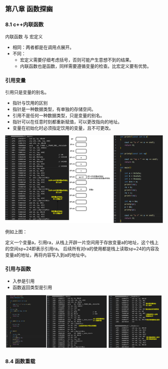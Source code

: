 ## 第八章 函数探幽
### 8.1 c++内联函数

内联函数 与 宏定义

- 相同：两者都是在调用点展开。
- 不同：
  - 宏定义需要仔细考虑括号，否则可能产生意想不到的结果。
  - 内联函数也是函数，同样需要遵循变量的检查。比宏定义要有优势。

### 引用变量
引用只是变量的别名。
  - 指针与饮用的区别
  - 指针是一种数据类型，有单独的存储空间。
  - 引用不是任何一种数据类型，只是变量的别名。
  - 指针可以在任意时刻都重新赋值，可以更改指向的地址。
  - 变量在初始化时必须指定饮用的变量，且不可更改。

![Alt text](image.png)

例如上图：

定义一个变量a，引用ra，从栈上开辟一片空间用于存放变量a的地址，这个栈上的空间sp+24即表示引用ra。
后续所有对ra的使用都是栈上读取sp+24的内容及变量a的地址，再将内容写入到a的地址中。

### 引用与函数

- 入参是引用
- 函数返回类型是引用

![Alt text](image-1.png)

### 8.4 函数重载
